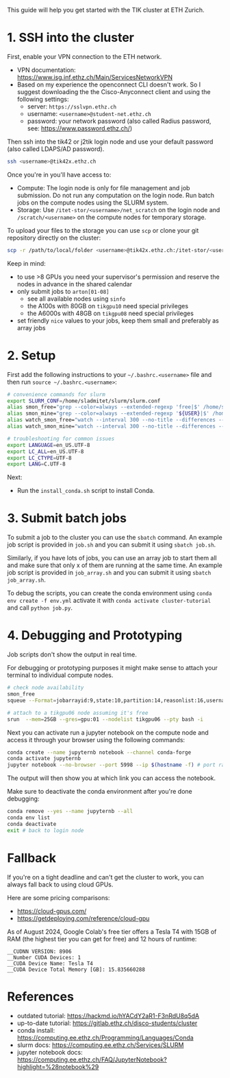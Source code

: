 This guide will help you get started with the TIK cluster at ETH Zurich.

# 1. SSH into the cluster

First, enable your VPN connection to the ETH network.

- VPN documentation: https://www.isg.inf.ethz.ch/Main/ServicesNetworkVPN
- Based on my experience the openconnect CLI doesn't work. So I suggest downloading the the Cisco-Anyconnect client and using the following settings:
	- server: `https://sslvpn.ethz.ch`
	- username: `<username>@student-net.ethz.ch`
	- password: your network password (also called Radius password, see: https://www.password.ethz.ch/)

Then ssh into the tik42 or j2tik login node and use your default password (also called LDAPS/AD password).

```bash
ssh <username>@tik42x.ethz.ch
```

Once you're in you'll have access to:

- Compute: The login node is only for file management and job submission. Do not run any computation on the login node. Run batch jobs on the compute nodes using the SLURM system.
- Storage: Use `/itet-stor/<username>/net_scratch` on the login node and `/scratch/<username>` on the compute nodes for temporary storage.

To upload your files to the storage you can use `scp` or clone your git repository directly on the cluster:

```bash
scp -r /path/to/local/folder <username>@tik42x.ethz.ch:/itet-stor/<username>/net_scratch
```

Keep in mind:

- to use >8 GPUs you need your supervisor's permission and reserve the nodes in advance in the shared calendar
- only submit jobs to `arton[01-08]`
	- see all available nodes using `sinfo`
	- the A100s with 80GB on `tikgpu10` need special privileges
	- the A6000s with 48GB on `tikgpu08` need special privileges
- set friendly `nice` values to your jobs, keep them small and preferably as array jobs

# 2. Setup

First add the following instructions to your `~/.bashrc.<username>` file and then run `source ~/.bashrc.<username>`:

```bash
# convenience commands for slurm
export SLURM_CONF=/home/sladmitet/slurm/slurm.conf
alias smon_free="grep --color=always --extended-regexp 'free|$' /home/sladmitet/smon.txt"
alias smon_mine="grep --color=always --extended-regexp '${USER}|$' /home/sladmitet/smon.txt"
alias watch_smon_free="watch --interval 300 --no-title --differences --color \"grep --color=always --extended-regexp 'free|$' /home/sladmitet/smon.txt\""
alias watch_smon_mine="watch --interval 300 --no-title --differences --color \"grep --color=always --extended-regexp '${USER}|$' /home/sladmitet/smon.txt\""

# troubleshooting for common issues
export LANGUAGE=en_US.UTF-8
export LC_ALL=en_US.UTF-8
export LC_CTYPE=UTF-8
export LANG=C.UTF-8
```

Next:

- Run the `install_conda.sh` script to install Conda.










# 3. Submit batch jobs

To submit a job to the cluster you can use the `sbatch` command. An example job script is provided in `job.sh` and you can submit it using `sbatch job.sh`.

Similarly, if you have lots of jobs, you can use an array job to start them all and make sure that only x of them are running at the same time. An example job script is provided in `job_array.sh` and you can submit it using `sbatch job_array.sh`.

To debug the scripts, you can create the conda environment using `conda env create -f env.yml` activate it with `conda activate cluster-tutorial` and call `python job.py`.












# 4. Debugging and Prototyping

Job scripts don't show the output in real time.

For debugging or prototyping purposes it might make sense to attach your terminal to individual compute nodes.

```bash
# check node availability
smon_free
squeue --Format=jobarrayid:9,state:10,partition:14,reasonlist:16,username:10,tres-alloc:47,timeused:11,command:140,nodelist:20

# attach to a tikgpu06 node assuming it's free
srun  --mem=25GB --gres=gpu:01 --nodelist tikgpu06 --pty bash -i
```

Next you can activate run a jupyter notebook on the compute node and access it through your browser using the following commands:

```bash
conda create --name jupyternb notebook --channel conda-forge
conda activate jupyternb
jupyter notebook --no-browser --port 5998 --ip $(hostname -f) # port range [5900-5999]
```

The output will then show you at which link you can access the notebook.

Make sure to deactivate the conda environment after you're done debugging:

```bash
conda remove --yes --name jupyternb --all
conda env list
conda deactivate
exit # back to login node
```

# Fallback

If you're on a tight deadline and can't get the cluster to work, you can always fall back to using cloud GPUs.

Here are some pricing comparisons:

- https://cloud-gpus.com/
- https://getdeploying.com/reference/cloud-gpu

As of August 2024, Google Colab's free tier offers a Tesla T4 with 15GB of RAM (the highest tier you can get for free) and 12 hours of runtime:

```
__CUDNN VERSION: 8906
__Number CUDA Devices: 1
__CUDA Device Name: Tesla T4
__CUDA Device Total Memory [GB]: 15.835660288
```

# References

- outdated tutorial: https://hackmd.io/hYACdY2aR1-F3nRdU8q5dA
- up-to-date tutorial: https://gitlab.ethz.ch/disco-students/cluster
- conda install: https://computing.ee.ethz.ch/Programming/Languages/Conda
- slurm docs: https://computing.ee.ethz.ch/Services/SLURM
- jupyter notebook docs: https://computing.ee.ethz.ch/FAQ/JupyterNotebook?highlight=%28notebook%29

